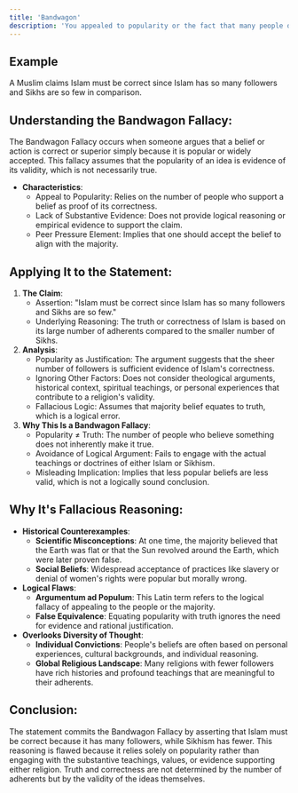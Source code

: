 ```yaml
---
title: 'Bandwagon'
description: 'You appealed to popularity or the fact that many people do something as an attempted form of validation.'
---
```


## Example

A Muslim claims Islam must be correct since Islam has so many followers and Sikhs are so few in comparison.

## Understanding the Bandwagon Fallacy:

The Bandwagon Fallacy occurs when someone argues that a belief or action is correct or superior simply because it is popular or widely accepted. This fallacy assumes that the popularity of an idea is evidence of its validity, which is not necessarily true.

* **Characteristics**:
  * Appeal to Popularity: Relies on the number of people who support a belief as proof of its correctness.
  * Lack of Substantive Evidence: Does not provide logical reasoning or empirical evidence to support the claim.
  * Peer Pressure Element: Implies that one should accept the belief to align with the majority.

## Applying It to the Statement:

1. **The Claim**:
    * Assertion: "Islam must be correct since Islam has so many followers and Sikhs are so few."
    * Underlying Reasoning: The truth or correctness of Islam is based on its large number of adherents compared to the smaller number of Sikhs.
2. **Analysis**:
    * Popularity as Justification: The argument suggests that the sheer number of followers is sufficient evidence of Islam's correctness.
    * Ignoring Other Factors: Does not consider theological arguments, historical context, spiritual teachings, or personal experiences that contribute to a religion's validity.
    * Fallacious Logic: Assumes that majority belief equates to truth, which is a logical error.
3. **Why This Is a Bandwagon Fallacy**:
    * Popularity ≠ Truth: The number of people who believe something does not inherently make it true.
    * Avoidance of Logical Argument: Fails to engage with the actual teachings or doctrines of either Islam or Sikhism.
    * Misleading Implication: Implies that less popular beliefs are less valid, which is not a logically sound conclusion.

## Why It's Fallacious Reasoning:

* **Historical Counterexamples**:
  * **Scientific Misconceptions**: At one time, the majority believed that the Earth was flat or that the Sun revolved around the Earth, which were later proven false.
  * **Social Beliefs**: Widespread acceptance of practices like slavery or denial of women's rights were popular but morally wrong.
* **Logical Flaws**:
  * **Argumentum ad Populum**: This Latin term refers to the logical fallacy of appealing to the people or the majority.
  * **False Equivalence**: Equating popularity with truth ignores the need for evidence and rational justification.
* **Overlooks Diversity of Thought**:
  * **Individual Convictions**: People's beliefs are often based on personal experiences, cultural backgrounds, and individual reasoning.
  * **Global Religious Landscape**: Many religions with fewer followers have rich histories and profound teachings that are meaningful to their adherents.



## Conclusion:

The statement commits the Bandwagon Fallacy by asserting that Islam must be correct because it has many followers, while Sikhism has fewer. This reasoning is flawed because it relies solely on popularity rather than engaging with the substantive teachings, values, or evidence supporting either religion. Truth and correctness are not determined by the number of adherents but by the validity of the ideas themselves.